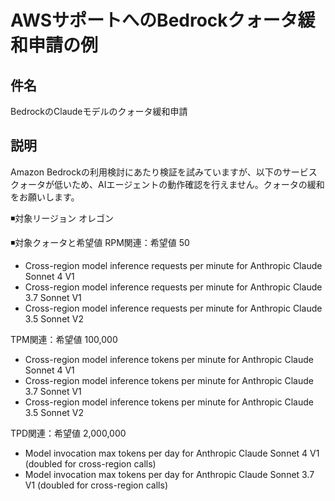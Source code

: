 # AWSサポートへのBedrockクォータ緩和申請の例

## 件名

BedrockのClaudeモデルのクォータ緩和申請

## 説明

Amazon Bedrockの利用検討にあたり検証を試みていますが、以下のサービスクォータが低いため、AIエージェントの動作確認を行えません。クォータの緩和をお願いします。

◾️対象リージョン
オレゴン

◾️対象クォータと希望値
RPM関連：希望値 50
- Cross-region model inference requests per minute for Anthropic Claude Sonnet 4 V1
- Cross-region model inference requests per minute for Anthropic Claude 3.7 Sonnet V1
- Cross-region model inference requests per minute for Anthropic Claude 3.5 Sonnet V2

TPM関連：希望値 100,000
- Cross-region model inference tokens per minute for Anthropic Claude Sonnet 4 V1
- Cross-region model inference tokens per minute for Anthropic Claude 3.7 Sonnet V1
- Cross-region model inference tokens per minute for Anthropic Claude 3.5 Sonnet V2

TPD関連：希望値 2,000,000
- Model invocation max tokens per day for Anthropic Claude Sonnet 4 V1 (doubled for cross-region calls)
- Model invocation max tokens per day for Anthropic Claude Sonnet 3.7 V1 (doubled for cross-region calls)
